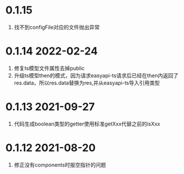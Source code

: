 # 0.1.15 
1. 找不到configFile对应的文件抛出异常

# 0.1.14 2022-02-24
1. 修复ts模型文件属性去掉public
2. 升级ts模型then的模式，因为请求easyapi-ts请求后已经在then内返回了res.data，所以res.data替换为res,并从easyapi-ts导入引用类型

# 0.1.13 2021-09-27
1. 代码生成boolean类型的getter使用标准getXxx代替之前的isXxx

# 0.1.12 2021-08-20
1. 修正没有components时报空指针的问题